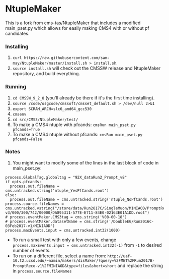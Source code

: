 # NtupleMaker
This is a fork from cms-tas/NtupleMaker that includes a modified main_pset.py which allows for easily making CMS4 with or without pf candidates.

### Installing
1. `curl https://raw.githubusercontent.com/sam-may/NtupleMaker/master/install.sh > install.sh`.
2. `source install.sh` will check out the CMSSW release and NtupleMaker repository, and build everything.

### Running
1. `cd CMSSW_9_2_8` (you'll already be there if it's the first time installing).
2. `source /code/osgcode/cmssoft/cmsset_default.sh > /dev/null 2>&1`
3. `export SCRAM_ARCH=slc6_amd64_gcc530`
4. `cmsenv`
5. `cd src/CMS3/NtupleMaker/test/`
6. To make a CMS4 ntuple with pfcands: `cmsRun main_pset.py pfcands=True`
7. To make a CMS4 ntuple without pfcands: `cmsRun main_pset.py pfcands=False`

### Notes
1. You might want to modify some of the lines in the last block of code in main_pset.py:
```
process.GlobalTag.globaltag = "92X_dataRun2_Prompt_v8"
if opts.pfcands:
  process.out.fileName = cms.untracked.string('ntuple_YesPfCands.root')
else:
  process.out.fileName = cms.untracked.string('ntuple_NoPfCands.root')
process.source.fileNames = cms.untracked.vstring("/store/data/Run2017C/SingleMuon/MINIAOD/PromptReco-v3/000/300/742/00000/DA895311-577E-E711-84E0-02163E01A1DD.root")
# process.eventMaker.CMS3tag = cms.string('V08-00-18')
# process.eventMaker.datasetName = cms.string('/DoubleEG/Run2016C-03Feb2017-v1/MINIAOD')
process.maxEvents.input = cms.untracked.int32(1000)
```
  * To run a small test with only a few events, change `process.maxEvents.input = cms.untracked.int32(-1)` from `-1` to desired number of events.
  * To run on a different file, select a name from: `http://uaf-10.t2.ucsd.edu/~namin/makers/disMaker/?query=%2FMET%2FRun2017B-PromptReco-v1%2FMINIAOD&type=files&short=short` and replace the string in `process.source.fileNames` 
